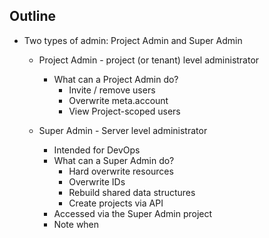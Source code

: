 ## Outline

- Two types of admin: Project Admin and Super Admin

  - Project Admin - project (or tenant) level administrator

    - What can a Project Admin do?
      - Invite / remove users
      - Overwrite meta.account
      - View Project-scoped users

  - Super Admin - Server level administrator
    - Intended for DevOps
    - What can a Super Admin do?
      - Hard overwrite resources
      - Overwrite IDs
      - Rebuild shared data structures
      - Create projects via API
    - Accessed via the Super Admin project
    - Note when
